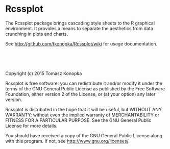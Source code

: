 # Rcssplot

The Rcssplot package brings cascading style sheets to the R graphical 
environment. It provides a means to separate the aesthetics from 
data crunching in plots and charts.

See http://github.com/tkonopka/Rcssplot/wiki for usage documentation.

&nbsp;

&nbsp;

Copyright (c) 2015 Tomasz Konopka

Rcssplot is free software: you can redistribute it and/or modify
it under the terms of the GNU General Public License as published by
the Free Software Foundation, either version 2 of the License, or
(at your option) any later version.

Rcssplot is distributed in the hope that it will be useful,
but WITHOUT ANY WARRANTY; without even the implied warranty of
MERCHANTABILITY or FITNESS FOR A PARTICULAR PURPOSE.  See the
GNU General Public License for more details.

You should have received a copy of the GNU General Public License
along with this program.  If not, see <http://www.gnu.org/licenses/>.

